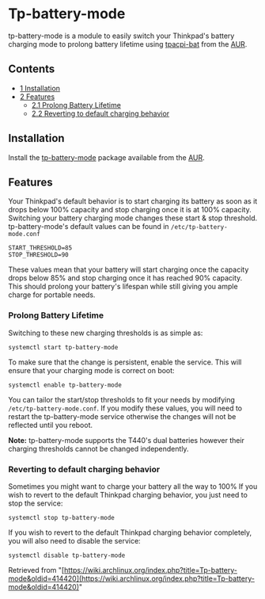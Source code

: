 # Tp-battery-mode

tp-battery-mode is a module to easily switch your Thinkpad's battery charging mode to prolong battery lifetime using [tpacpi-bat](https://aur.archlinux.org/packages/tpacpi-bat/) from the [AUR](/index.php/AUR "AUR").

## Contents

*   [1 Installation](#Installation)
*   [2 Features](#Features)
    *   [2.1 Prolong Battery Lifetime](#Prolong_Battery_Lifetime)
    *   [2.2 Reverting to default charging behavior](#Reverting_to_default_charging_behavior)

## Installation

Install the [tp-battery-mode](https://aur.archlinux.org/packages/tp-battery-mode/) package available from the [AUR](/index.php/AUR "AUR").

## Features

Your Thinkpad's default behavior is to start charging its battery as soon as it drops below 100% capacity and stop charging once it is at 100% capacity. Switching your battery charging mode changes these start & stop threshold. tp-battery-mode's default values can be found in `/etc/tp-battery-mode.conf`

```
START_THRESHOLD=85
STOP_THRESHOLD=90

```

These values mean that your battery will start charging once the capacity drops below 85% and stop charging once it has reached 90% capacity. This should prolong your battery's lifespan while still giving you ample charge for portable needs.

### Prolong Battery Lifetime

Switching to these new charging thresholds is as simple as:

```
systemctl start tp-battery-mode

```

To make sure that the change is persistent, enable the service. This will ensure that your charging mode is correct on boot:

```
systemctl enable tp-battery-mode

```

You can tailor the start/stop thresholds to fit your needs by modifying `/etc/tp-battery-mode.conf`. If you modify these values, you will need to restart the tp-battery-mode service otherwise the changes will not be reflected until you reboot.

**Note:** tp-battery-mode supports the T440's dual batteries however their charging thresholds cannot be changed independently.

### Reverting to default charging behavior

Sometimes you might want to charge your battery all the way to 100% If you wish to revert to the default Thinkpad charging behavior, you just need to stop the service:

```
systemctl stop tp-battery-mode

```

If you wish to revert to the default Thinkpad charging behavior completely, you will also need to disable the service:

```
systemctl disable tp-battery-mode

```

Retrieved from "[https://wiki.archlinux.org/index.php?title=Tp-battery-mode&oldid=414420](https://wiki.archlinux.org/index.php?title=Tp-battery-mode&oldid=414420)"